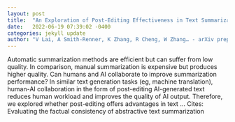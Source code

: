 ```yaml
---
layout: post
title:  "An Exploration of Post-Editing Effectiveness in Text Summarization"
date:   2022-06-19 07:39:02 -0400
categories: jekyll update
author: "V Lai, A Smith-Renner, K Zhang, R Cheng, W Zhang… - arXiv preprint arXiv …, 2022"
---
```

Automatic summarization methods are efficient but can suffer from low quality. In comparison, manual summarization is expensive but produces higher quality. Can humans and AI collaborate to improve summarization performance? In similar text generation tasks (eg, machine translation), human-AI collaboration in the form of  post-editing  AI-generated text reduces human workload and improves the quality of AI output. Therefore, we explored whether post-editing offers advantages in text …
Cites: ‪Evaluating the factual consistency of abstractive text summarization‬  
